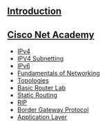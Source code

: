 [**Introduction**](Introduction/Introduction.md)
-------------------------------------
[**Cisco Net Academy**](CiscoNetAcademy/CiscoNetAcademy.md)
-------------------------------------
- [IPv4](IPV4/IPV4.md)
- [IPV4 Subnetting](IPV4_Subnetting/IPV4_Subnetting.md)
- [IPv6](IPv6/IPv6.md)
- [Fundamentals of Networking](Fundamentals_of_Networking/Fundamentals_of_Networking.md)
- [Topologies](Topologies/Topologies.md)
- [Basic Router Lab](BasicRouterLab/BasicRouterLab.md)
- [Static Routing](StaticRoutingLab/StaticRoutingLab.md)
- [RIP](RIP/RIP.md)
- [Border Gateway Protocol]()
- [Application Layer]()

